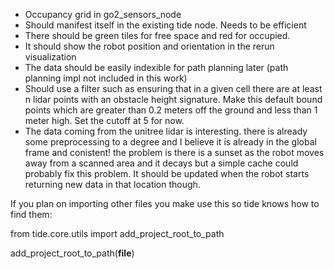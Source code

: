 - Occupancy grid in go2_sensors_node
- Should manifest itself in the existing tide node.  Needs to be efficient 
- There should be green tiles for free space and red for occupied. 
- It should show the robot position and orientation in the rerun visualization 
- The data should be easily indexible for path planning later (path planning impl not included in this work)
- Should use a filter such as ensuring that in a given cell there are at least n lidar points with an obstacle height signature.  Make this default bound points which are greater than 0.2 meters off the ground and less than 1 meter high.  Set the cutoff at 5 for now.
- The data coming from the unitree lidar is interesting.  there is already some preprocessing to a degree and I believe it is already in the global frame and conistent! the problem is there is a sunset as the robot moves away from a scanned area and it decays but a simple cache could probably fix this problem.  It should be updated when the robot starts returning new data in that location though. 


If you plan on importing other files you make use this so tide knows how to find them:

from tide.core.utils import add_project_root_to_path

add_project_root_to_path(__file__)
